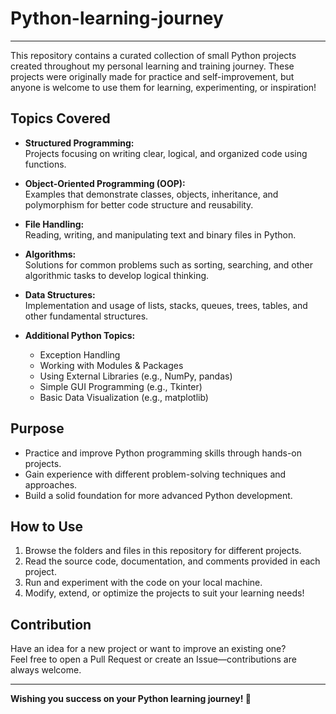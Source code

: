# Python-learning-journey

---

This repository contains a curated collection of small Python projects created throughout my personal learning and training journey. These projects were originally made for practice and self-improvement, but anyone is welcome to use them for learning, experimenting, or inspiration!

## Topics Covered

- **Structured Programming:**  
  Projects focusing on writing clear, logical, and organized code using functions.

- **Object-Oriented Programming (OOP):**  
  Examples that demonstrate classes, objects, inheritance, and polymorphism for better code structure and reusability.

- **File Handling:**  
  Reading, writing, and manipulating text and binary files in Python.

- **Algorithms:**  
  Solutions for common problems such as sorting, searching, and other algorithmic tasks to develop logical thinking.

- **Data Structures:**  
  Implementation and usage of lists, stacks, queues, trees, tables, and other fundamental structures.

- **Additional Python Topics:**
  - Exception Handling
  - Working with Modules & Packages
  - Using External Libraries (e.g., NumPy, pandas)
  - Simple GUI Programming (e.g., Tkinter)
  - Basic Data Visualization (e.g., matplotlib)

## Purpose

- Practice and improve Python programming skills through hands-on projects.
- Gain experience with different problem-solving techniques and approaches.
- Build a solid foundation for more advanced Python development.

## How to Use

1. Browse the folders and files in this repository for different projects.
2. Read the source code, documentation, and comments provided in each project.
3. Run and experiment with the code on your local machine.
4. Modify, extend, or optimize the projects to suit your learning needs!

## Contribution

Have an idea for a new project or want to improve an existing one?  
Feel free to open a Pull Request or create an Issue—contributions are always welcome.

---

**Wishing you success on your Python learning journey! 🚀**
